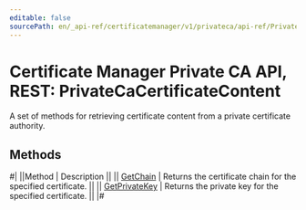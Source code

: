 ```yaml
---
editable: false
sourcePath: en/_api-ref/certificatemanager/v1/privateca/api-ref/PrivateCaCertificateContent/index.md
---
```


# Certificate Manager Private CA API, REST: PrivateCaCertificateContent

A set of methods for retrieving certificate content from a private certificate authority.

## Methods

#|
||Method | Description ||
|| [GetChain](getChain.md) | Returns the certificate chain for the specified certificate. ||
|| [GetPrivateKey](getPrivateKey.md) | Returns the private key for the specified certificate. ||
|#